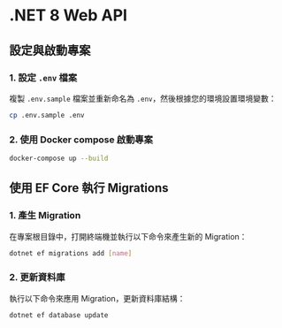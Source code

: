 # .NET 8 Web API

## 設定與啟動專案

### 1. 設定 `.env` 檔案

複製 `.env.sample` 檔案並重新命名為 `.env`，然後根據您的環境設置環境變數：

```bash
cp .env.sample .env
```

### 2. 使用 Docker compose 啟動專案

```bash
docker-compose up --build
```

## 使用 EF Core 執行 Migrations

### 1. 產生 Migration

在專案根目錄中，打開終端機並執行以下命令來產生新的 Migration：

```bash
dotnet ef migrations add [name]
```

### 2. 更新資料庫

執行以下命令來應用 Migration，更新資料庫結構：

```bash
dotnet ef database update
```
